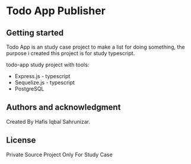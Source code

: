 # Todo App Publisher

## Getting started

Todo App is an study case project to make a list for doing something, the purpose i created this project is for study typescript.

todo-app study project with tools:

- Express.js  - typescript
- Sequelize.js - typescript
- PostgreSQL

## Authors and acknowledgment

Created By Hafis Iqbal Sahrunizar.

## License

Private Source Project Only For Study Case
